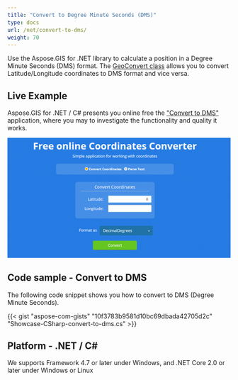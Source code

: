 ```yaml
---
title: "Convert to Degree Minute Seconds (DMS)"
type: docs
url: /net/convert-to-dms/
weight: 70
---
```


Use the Aspose.GIS for .NET library to calculate a position in a Degree Minute Seconds (DMS) format. The [GeoConvert class](https://apireference.aspose.com/gis/net/aspose.gis/geoconvert) allows you to convert Latitude/Longitude coordinates to DMS format and vice versa.

## **Live Example**

Aspose.GIS for .NET / C# presents you online free the ["Convert to DMS"](https://products.aspose.app/gis/coordinates/convert-to-dms) application, where you may to investigate the functionality and quality it works.

![DMS to {Extension2} Converter App](coordinates.png)

## **Code sample - Convert to DMS**

The following code snippet shows you how to convert to DMS (Degree Minute Seconds).

{{< gist "aspose-com-gists" "10f3783b9581d10bc69dbada42705d2c" "Showcase-CSharp-convert-to-dms.cs" >}}

## **Platform - .NET / C#**

We supports Framework 4.7 or later under Windows, and .NET Core 2.0 or later under Windows or Linux
